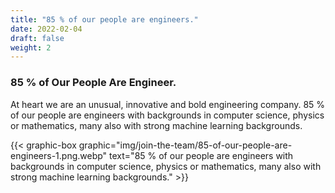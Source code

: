 ```yaml
---
title: "85 % of our people are engineers."
date: 2022-02-04
draft: false
weight: 2
---
```


### 85 % of Our People Are Engineer.

At heart we are an unusual, innovative and bold engineering company. 85 % of our people are engineers with backgrounds in computer science, physics or mathematics, many also with strong machine learning backgrounds.

{{< graphic-box graphic="img/join-the-team/85-of-our-people-are-engineers-1.png.webp" text="85 % of our people are engineers with backgrounds in computer science, physics or mathematics, many also with strong machine learning backgrounds." >}}

